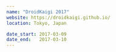```yaml
---
name: "DroidKaigi 2017"
website: https://droidkaigi.github.io/
location: Tokyo, Japan

date_start: 2017-03-09
date_end:   2017-03-10
---
```

